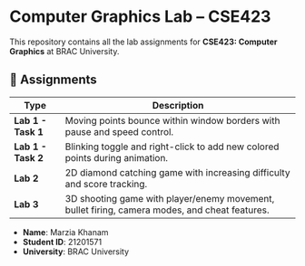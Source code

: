 # Computer Graphics Lab – CSE423

This repository contains all the lab assignments for **CSE423: Computer Graphics** at BRAC University.

## 🧪 Assignments 

| Type             | Description                                                   |
|------------------|---------------------------------------------------------------|
| **Lab 1 - Task 1** | Moving points bounce within window borders with pause and speed control. |
| **Lab 1 - Task 2** | Blinking toggle and right-click to add new colored points during animation. |
| **Lab 2**          | 2D diamond catching game with increasing difficulty and score tracking. |
| **Lab 3**          | 3D shooting game with player/enemy movement, bullet firing, camera modes, and cheat features. |



- **Name**: Marzia Khanam  
- **Student ID**: 21201571  
- **University**: BRAC University

